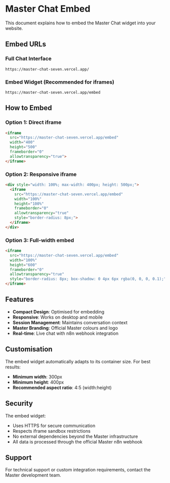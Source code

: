 # Master Chat Embed

This document explains how to embed the Master Chat widget into your website.

## Embed URLs

### Full Chat Interface
```
https://master-chat-seven.vercel.app/
```

### Embed Widget (Recommended for iframes)
```
https://master-chat-seven.vercel.app/embed
```

## How to Embed

### Option 1: Direct iframe
```html
<iframe 
  src="https://master-chat-seven.vercel.app/embed" 
  width="400" 
  height="500" 
  frameborder="0"
  allowtransparency="true">
</iframe>
```

### Option 2: Responsive iframe
```html
<div style="width: 100%; max-width: 400px; height: 500px;">
  <iframe 
    src="https://master-chat-seven.vercel.app/embed" 
    width="100%" 
    height="100%" 
    frameborder="0"
    allowtransparency="true"
    style="border-radius: 8px;">
  </iframe>
</div>
```

### Option 3: Full-width embed
```html
<iframe 
  src="https://master-chat-seven.vercel.app/embed" 
  width="100%" 
  height="600" 
  frameborder="0"
  allowtransparency="true"
  style="border-radius: 8px; box-shadow: 0 4px 6px rgba(0, 0, 0, 0.1);">
</iframe>
```

## Features

- **Compact Design**: Optimised for embedding
- **Responsive**: Works on desktop and mobile
- **Session Management**: Maintains conversation context
- **Master Branding**: Official Master colours and logo
- **Real-time**: Live chat with n8n webhook integration

## Customisation

The embed widget automatically adapts to its container size. For best results:

- **Minimum width**: 300px
- **Minimum height**: 400px
- **Recommended aspect ratio**: 4:5 (width:height)

## Security

The embed widget:
- Uses HTTPS for secure communication
- Respects iframe sandbox restrictions
- No external dependencies beyond the Master infrastructure
- All data is processed through the official Master n8n webhook

## Support

For technical support or custom integration requirements, contact the Master development team.
